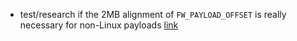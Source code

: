 * test/research if the 2MB alignment of `FW_PAYLOAD_OFFSET` is really necessary for non-Linux payloads [link](./code-models-and-relocations/code-models-and-relocations.md)
